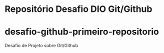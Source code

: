 # Repositório Desafio DIO Git/Github
# desafio-github-primeiro-repositorio
Desafio de Projeto sobre Git/Github
